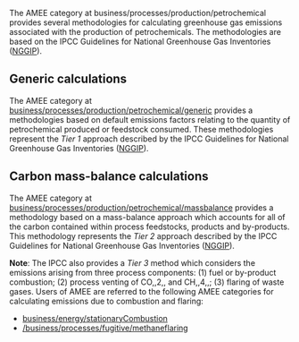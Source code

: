 The AMEE category at business/processes/production/petrochemical
provides several methodologies for calculating greenhouse gas emissions
associated with the production of petrochemicals. The methodologies are
based on the IPCC Guidelines for National Greenhouse Gas Inventories
([NGGIP](http://www.ipcc-nggip.iges.or.jp/public/2006gl/vol3.html)).

## Generic calculations

The AMEE category at
[business/processes/production/petrochemical/generic](Generic_petrochemical_production)
provides a methodologies based on default emissions factors relating to
the quantity of petrochemical produced or feedstock consumed. These
methodologies represent the *Tier 1* approach described by the IPCC
Guidelines for National Greenhouse Gas Inventories
([NGGIP](http://www.ipcc-nggip.iges.or.jp/public/2006gl/vol3.html)).

## Carbon mass-balance calculations

The AMEE category at
[business/processes/production/petrochemical/massbalance](Petrochemical_mass_balance_methodology)
provides a methodology based on a mass-balance approach which accounts
for all of the carbon contained within process feedstocks, products and
by-products. This methodology represents the *Tier 2* approach described
by the IPCC Guidelines for National Greenhouse Gas Inventories
([NGGIP](http://www.ipcc-nggip.iges.or.jp/public/2006gl/vol3.html)).

**Note**: The IPCC also provides a *Tier 3* method which considers the
emissions arising from three process components: (1) fuel or by-product
combustion; (2) process venting of CO,,2,, and CH,,4,,; (3) flaring of
waste gases. Users of AMEE are referred to the following AMEE categories
for calculating emissions due to combustion and flaring:

  - [business/energy/stationaryCombustion](Stationary_Combustion)
  - [/business/processes/fugitive/methaneflaring](Methane_flaring)
